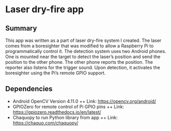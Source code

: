 # Laser dry-fire app
## Summary
This app was written as a part of laser dry-fire system I created. 
The laser comes from a boresighter that was modified to allow a Raspberry Pi to programmatically control it.
The detection system uses two Android phones. One is mounted near the target to detect the laser’s position and send the position to the other phone. The other phone reports the position.
The reporter also listens for the trigger sound. Upon detection, it activates the boresighter using the Pi’s remote GPIO support.

## Dependencies
+ Android OpenCV Version 4.11.0
++ Link: https://opencv.org/android/
+ GPIOZero for remote control of Pi GPIO pins
++ Link: https://gpiozero.readthedocs.io/en/latest/
+ Chaquopy to run Python library from app
++ Link: https://chaquo.com/chaquopy/
